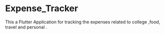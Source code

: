 # Expense_Tracker
This a Flutter Application for tracking the expenses related to college ,food, travel and personal .
